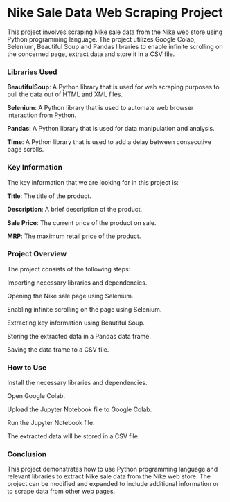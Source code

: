 # Nike Sale Data Web Scraping Project

This project involves scraping Nike sale data from the Nike web store using Python programming language. The project utilizes Google Colab, Selenium, Beautiful Soup and Pandas libraries to enable infinite scrolling on the concerned page, extract data and store it in a CSV file.

### Libraries Used

**BeautifulSoup**: A Python library that is used for web scraping purposes to pull the data out of HTML and XML files.

**Selenium**: A Python library that is used to automate web browser interaction from Python.

**Pandas**: A Python library that is used for data manipulation and analysis.

**Time**: A Python library that is used to add a delay between consecutive page scrolls.

### Key Information

The key information that we are looking for in this project is:

**Title**: The title of the product.

**Description**: A brief description of the product.

**Sale Price**: The current price of the product on sale.

**MRP**: The maximum retail price of the product.

### Project Overview

The project consists of the following steps:

Importing necessary libraries and dependencies.

Opening the Nike sale page using Selenium.

Enabling infinite scrolling on the page using Selenium.

Extracting key information using Beautiful Soup.

Storing the extracted data in a Pandas data frame.

Saving the data frame to a CSV file.

### How to Use

Install the necessary libraries and dependencies.

Open Google Colab.

Upload the Jupyter Notebook file to Google Colab.

Run the Jupyter Notebook file.

The extracted data will be stored in a CSV file.

### Conclusion

This project demonstrates how to use Python programming language and relevant libraries to extract Nike sale data from the Nike web store. The project can be modified and expanded to include additional information or to scrape data from other web pages.
